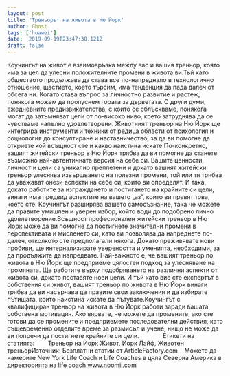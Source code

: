 ```yaml
---
layout: post
title: 'Треньорът на живота в Ню Йорк'
author: Ghost
tags: ['huawei']
date: '2019-09-19T23:47:38.121Z'
draft: false
---
```


Коучингът на живот е взаимовръзка между вас и вашия треньор, която има за цел да улесни положителните промени в живота ви.Тъй като обществото продължава да става все по-напреднало в технологично отношение, щастието, което търсим, има тенденция да пада далеч от обсега ни. Когато става въпрос за личностно развитие и растеж, понякога можем да пропуснем гората за дърветата. С други думи, ежедневните предизвикателства, с които се сблъскваме, понякога могат да затъмняват цели от по-високо ниво, което затруднява да се чувстваме напълно удовлетворени. Животният треньор на Ню Йорк ще интегрира инструменти и техники от редица области от психология и социология до консултиране и наставничество, за да ви помогне да откриете кой всъщност сте и какво наистина искате.По-конкретно, вашият житейски треньор в Ню Йорк трябва да ви помогне да станете възможно най-автентичната версия на себе си. Вашите ценности, личност и цели са уникално преплетени и докато вашият житейски треньор улеснява извършването на полезни промени, той или тя трябва да уважават онези аспекти на себе си, които ви определят. И така, докато работите за изграждането и постигането на крайните си цели, винаги има предвид аспектите на вашето „аз“, които ви правят това, което сте. Коучингът разширява вашето самосъзнание, така че можете да правите умишлен и уверен избор, който води до подобрено лично удовлетворение.Всъщност професионален житейски треньор в Ню Йорк може да ви помогне да постигнете значителни промени в перспективата и мисленето си, като ви позволява да напреднете по-далеч, отколкото сте предполагали някога. Докато преживявате нови пробиви, ще интернализирате увереността и уменията, необходими, за да продължите да напредвате. Най-важното е, че вашият треньор по живота в Ню Йорк ще предприеме цялостен подход за улесняване на промяната. Ще работите върху подобряването на различни аспекти от живота си, докато поставяте нови цели. И тъй като вие сте експертът в собствения си живот, вашият треньор по живота в Ню Йорк винаги трябва да ви насърчава да правите свои заключения и да избирате пътищата, които наистина искате да пътувате.Коучингът с квалифициран треньор на живота в Ню Йорк работи заради вашата собствена мотивация. Ако вярвате, че можете да промените, ако сте готови да се промените и предприемете последователни действия, като същевременно отделите време за размисъл и учене, нищо не може да ви попречи да постигнете крайните си цели.              Етикети на статията:        Треньор на Йорк Живот, Йорк Лайф, Животен треньорИзточник: Безплатни статии от ArticleFactory.com    Можете да намерите New York Life Coach и Life Coaches в цяла Северна Америка в директорията на life coach www.noomii.com
